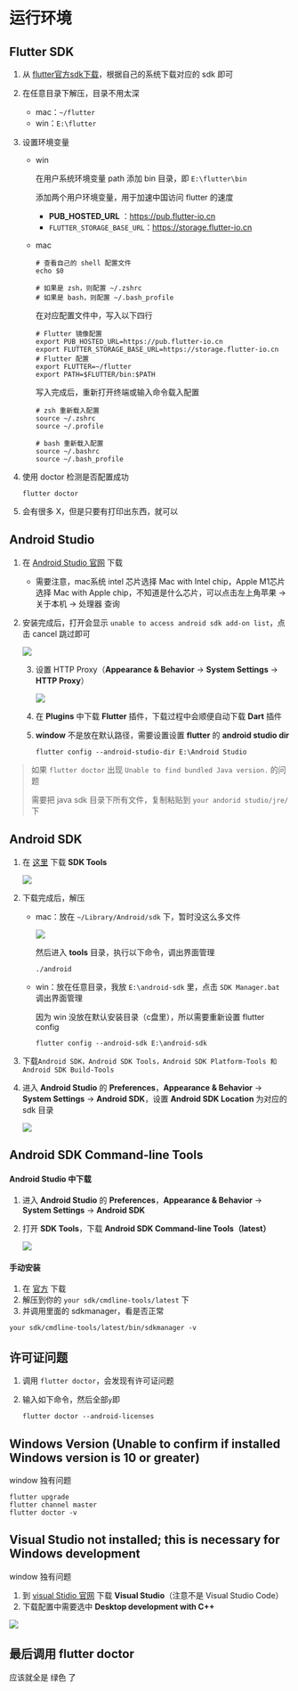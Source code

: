 # 运行环境

## Flutter SDK

1. 从 [flutter官方sdk下载](https://docs.flutter.dev/get-started/install)，根据自己的系统下载对应的 sdk 即可

2. 在任意目录下解压，目录不用太深
   - mac：`~/flutter`
   - win：`E:\flutter`

3. 设置环境变量

   - win

     在用户系统环境变量 path 添加 bin 目录，即 `E:\flutter\bin`

     添加两个用户环境变量，用于加速中国访问 flutter 的速度

     - **PUB_HOSTED_URL** ：https://pub.flutter-io.cn
     - `FLUTTER_STORAGE_BASE_URL`：https://storage.flutter-io.cn

   - mac

     ```shell
     # 查看自己的 shell 配置文件
     echo $0
     
     # 如果是 zsh，则配置 ~/.zshrc
     # 如果是 bash，则配置 ~/.bash_profile
     ```

     在对应配置文件中，写入以下四行

     ```shell
     # Flutter 镜像配置
     export PUB_HOSTED_URL=https://pub.flutter-io.cn
     export FLUTTER_STORAGE_BASE_URL=https://storage.flutter-io.cn
     # Flutter 配置
     export FLUTTER=~/flutter
     export PATH=$FLUTTER/bin:$PATH
     ```

     写入完成后，重新打开终端或输入命令载入配置

     ```shell
     # zsh 重新载入配置
     source ~/.zshrc
     source ~/.profile
     
     # bash 重新载入配置
     source ~/.bashrc
     source ~/.bash_profile
     ```

4. 使用 doctor 检测是否配置成功

   ```shell
   flutter doctor
   ```

5. 会有很多 X，但是只要有打印出东西，就可以

## Android Studio

1. 在 [Android Studio 官网](https://developer.android.google.cn/studio) 下载
   - 需要注意，mac系统 intel 芯片选择 Mac with Intel chip，Apple M1芯片选择 Mac with Apple chip，不知道是什么芯片，可以点击左上角苹果 -> 关于本机 -> 处理器 查询

2. 安装完成后，打开会显示 `unable to access android sdk add-on list`，点击 cancel 跳过即可

   ![](https://cdn.jsdelivr.net/gh/kingmusi/blogImages/img/202302051905767.png)
   
   3. 设置 HTTP Proxy（**Appearance & Behavior** -> **System Settings** -> **HTTP Proxy**）
   
      ![](https://cdn.jsdelivr.net/gh/kingmusi/blogImages/img/202302051907166.png)
   
   4. 在 **Plugins** 中下载 **Flutter** 插件，下载过程中会顺便自动下载 **Dart** 插件
   
   5. **window** 不是放在默认路径，需要设置设置 **flutter** 的 **android studio dir**
   
      ```shell
      flutter config --android-studio-dir E:\Android Studio
      ```

> 如果 `flutter doctor` 出现 `Unable to find bundled Java version.` 的问题
>
> 需要把 java sdk 目录下所有文件，复制粘贴到 `your andorid studio/jre/` 下

## Android SDK

1. 在 [这里](https://www.androiddevtools.cn/) 下载 **SDK Tools**

   ![](https://cdn.jsdelivr.net/gh/kingmusi/blogImages/img/202302051907533.png)

2. 下载完成后，解压

   - mac：放在 `~/Library/Android/sdk` 下，暂时没这么多文件

     ![](https://cdn.jsdelivr.net/gh/kingmusi/blogImages/img/202302051908715.png)

     然后进入 **tools** 目录，执行以下命令，调出界面管理

     ```shell
     ./android
     ```

   - win：放在任意目录，我放 `E:\android-sdk` 里，点击 `SDK Manager.bat` 调出界面管理

     因为 win 没放在默认安装目录（c盘里），所以需要重新设置 flutter config

     ```shell
     flutter config --android-sdk E:\android-sdk
     ```

3. 下载`Android SDK，Android SDK Tools，Android SDK Platform-Tools 和 Android SDK Build-Tools`

4. 进入 **Android Studio** 的 **Preferences**，**Appearance & Behavior** -> **System Settings** -> **Android SDK**，设置 **Android SDK Location** 为对应的 sdk 目录

   ![](https://cdn.jsdelivr.net/gh/kingmusi/blogImages/img/202302051909202.png)

## Android SDK Command-line Tools

#### Android Studio 中下载

1. 进入 **Android Studio** 的 **Preferences**，**Appearance & Behavior** -> **System Settings** -> **Android SDK**

2. 打开 **SDK Tools**，下载 **Android SDK Command-line Tools（latest）**

   ![](https://cdn.jsdelivr.net/gh/kingmusi/blogImages/img/202302051912677.png)

#### 手动安装

1. 在 [官方](https://developer.android.com/studio#command-tools) 下载
2. 解压到你的 `your sdk/cmdline-tools/latest` 下
3. 并调用里面的 sdkmanager，看是否正常

```shell
your sdk/cmdline-tools/latest/bin/sdkmanager -v
```

## 许可证问题

1. 调用 `flutter doctor`，会发现有许可证问题

2. 输入如下命令，然后全部`y`即

   ```shell
   flutter doctor --android-licenses
   ```

## Windows Version (Unable to confirm if installed Windows version is 10 or greater)

window 独有问题

```shell
flutter upgrade
flutter channel master
flutter doctor -v
```

## Visual Studio not installed; this is necessary for Windows development

window 独有问题

1. 到 [visual Stidio 官网](https://visualstudio.microsoft.com/zh-hans/) 下载 **Visual Studio**（注意不是 Visual Studio Code）
2. 下载配置中需要选中 **Desktop development with C++**

![](https://cdn.jsdelivr.net/gh/kingmusi/blogImages/img/202302051923700.png)

## 最后调用 flutter doctor

 应该就全是 绿色 了